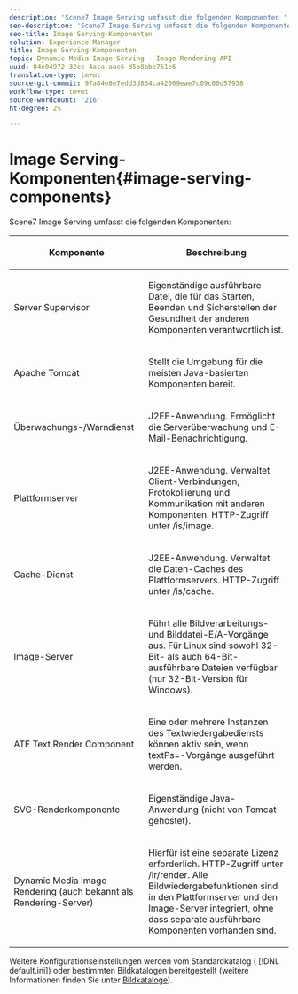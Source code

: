 ```yaml
---
description: 'Scene7 Image Serving umfasst die folgenden Komponenten '
seo-description: 'Scene7 Image Serving umfasst die folgenden Komponenten '
seo-title: Image Serving-Komponenten
solution: Experience Manager
title: Image Serving-Komponenten
topic: Dynamic Media Image Serving - Image Rendering API
uuid: 84e04972-32ce-4aca-aae6-d5b8bbe761e6
translation-type: tm+mt
source-git-commit: 97a84e8e7edd3d834ca42069eae7c09c00d57938
workflow-type: tm+mt
source-wordcount: '216'
ht-degree: 2%

---
```



# Image Serving-Komponenten{#image-serving-components}

Scene7 Image Serving umfasst die folgenden Komponenten:

<table id="table_534AF33FE5C4453EACAE0DF35E8E3B63"> 
 <thead> 
  <tr> 
   <th colname="col1" class="entry"> <p>Komponente </p> </th> 
   <th colname="col2" class="entry"> <p>Beschreibung </p> </th> 
  </tr>
 </thead>
 <tbody> 
  <tr> 
   <td colname="col1"> <p>Server Supervisor </p> </td> 
   <td colname="col2"> <p>Eigenständige ausführbare Datei, die für das Starten, Beenden und Sicherstellen der Gesundheit der anderen Komponenten verantwortlich ist. </p> </td> 
  </tr> 
  <tr> 
   <td colname="col1"> <p>Apache Tomcat </p> </td> 
   <td colname="col2"> <p>Stellt die Umgebung für die meisten Java-basierten Komponenten bereit. </p> </td> 
  </tr> 
  <tr> 
   <td colname="col1"> <p>Überwachungs-/Warndienst </p> </td> 
   <td colname="col2"> <p>J2EE-Anwendung. Ermöglicht die Serverüberwachung und E-Mail-Benachrichtigung. </p> </td> 
  </tr> 
  <tr> 
   <td colname="col1"> <p>Plattformserver </p> </td> 
   <td colname="col2"> <p>J2EE-Anwendung. Verwaltet Client-Verbindungen, Protokollierung und Kommunikation mit anderen Komponenten. HTTP-Zugriff unter <span class="filepath"> /is/image</span>. </p> </td> 
  </tr> 
  <tr> 
   <td colname="col1"> <p>Cache-Dienst </p> </td> 
   <td colname="col2"> <p>J2EE-Anwendung. Verwaltet die Daten-Caches des Plattformservers. HTTP-Zugriff unter /is/cache. </p> </td> 
  </tr> 
  <tr> 
   <td colname="col1"> <p>Image-Server </p> </td> 
   <td colname="col2"> <p>Führt alle Bildverarbeitungs- und Bilddatei-E/A-Vorgänge aus. Für Linux sind sowohl 32-Bit- als auch 64-Bit-ausführbare Dateien verfügbar (nur 32-Bit-Version für Windows). </p> </td> 
  </tr> 
  <tr> 
   <td colname="col1"> <p>ATE Text Render Component </p> </td> 
   <td colname="col2"> <p>Eine oder mehrere Instanzen des Textwiedergabediensts können aktiv sein, wenn <span class="codeph"> textPs=</span>-Vorgänge ausgeführt werden. </p> </td> 
  </tr> 
  <tr> 
   <td colname="col1"> <p>SVG-Renderkomponente </p> </td> 
   <td colname="col2"> <p>Eigenständige Java-Anwendung (nicht von Tomcat gehostet). </p> </td> 
  </tr> 
  <tr> 
   <td colname="col1"> <p>Dynamic Media Image Rendering (auch bekannt als Rendering-Server) </p> </td> 
   <td colname="col2"> <p>Hierfür ist eine separate Lizenz erforderlich. HTTP-Zugriff unter <span class="filepath"> /ir/render</span>. Alle Bildwiedergabefunktionen sind in den Plattformserver und den Image-Server integriert, ohne dass separate ausführbare Komponenten vorhanden sind. </p> </td> 
  </tr> 
 </tbody> 
</table>

Weitere Konfigurationseinstellungen werden vom Standardkatalog ( [!DNL default.ini]) oder bestimmten Bildkatalogen bereitgestellt (weitere Informationen finden Sie unter [Bildkataloge](../../is-api/image-catalog/image-serving-api-ref/c-image-catalog-reference/c-overview/c-overview.md#concept-9ce2b6a133de45f783e95cabc5810ac3)).
